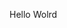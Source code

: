 Hello Wolrd






































































































































































































































































































































































































































































































































































































































































































































































































































































































































































































































































































































































































































































































































